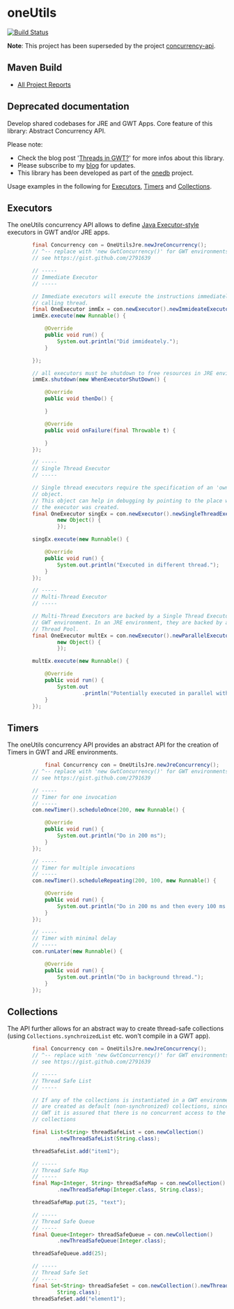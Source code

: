 oneUtils
========

[![Build Status](https://travis-ci.org/mxro/oneUtils.svg?branch=master)](https://travis-ci.org/mxro/oneUtils)

**Note**: This project has been superseded by the project [concurrency-api](https://github.com/mxro/concurrency-api).

## Maven Build

- [All Project Reports](http://modules.appjangle.com/oneUtils/latest/project-reports.html)

## Deprecated documentation

Develop shared codebases for JRE and GWT Apps. Core feature of this library: Abstract Concurrency API.

Please note:

- Check the blog post '[Threads in GWT?](http://maxrohde.com/2012/05/26/threads-in-gwt/)' for more infos about this library.
- Please subscribe to my [blog](http://maxrohde.com) for updates.
- This library has been developed as part of the [onedb](http://www.onedb.de) project.

Usage examples in the following for [Executors](https://github.com/mxro/oneUtils/blob/master/README.md#executors), 
[Timers](https://github.com/mxro/oneUtils/blob/master/README.md#timers) and [Collections](https://github.com/mxro/oneUtils/blob/master/README.md#collections).

## Executors

The oneUtils concurrency API allows to define [Java Executor-style](http://docs.oracle.com/javase/6/docs/api/java/util/concurrent/ExecutorService.html) 
executors in GWT and/or JRE apps.

```java
  		final Concurrency con = OneUtilsJre.newJreConcurrency();
		// ^-- replace with 'new GwtConcurrency()' for GWT environments
		// see https://gist.github.com/2791639

		// -----
		// Immediate Executor
		// -----

		// Immediate executors will execute the instructions immediately in the
		// calling thread.
		final OneExecutor immEx = con.newExecutor().newImmideateExecutor();
		immEx.execute(new Runnable() {

			@Override
			public void run() {
				System.out.println("Did immideately.");
			}

		});

		// all executors must be shutdown to free resources in JRE environments
		immEx.shutdown(new WhenExecutorShutDown() {

			@Override
			public void thenDo() {

			}

			@Override
			public void onFailure(final Throwable t) {

			}
		});

		// -----
		// Single Thread Executor
		// -----

		// Single thread executors require the specification of an 'owner'
		// object.
		// This object can help in debugging by pointing to the place where
		// the executor was created.
		final OneExecutor singEx = con.newExecutor().newSingleThreadExecutor(
				new Object() {
				});

		singEx.execute(new Runnable() {

			@Override
			public void run() {
				System.out.println("Executed in different thread.");
			}
		});

		// -----
		// Multi-Thread Executor
		// -----

		// Multi-Thread Executors are backed by a Single Thread Executor in a
		// GWT environment. In an JRE environment, they are backed by a
		// Thread Pool.
		final OneExecutor multEx = con.newExecutor().newParallelExecutor(3,
				new Object() {
				});

		multEx.execute(new Runnable() {

			@Override
			public void run() {
				System.out
						.println("Potentially executed in parallel with other executions.");
			}
		});
```

## Timers

The oneUtils concurrency API provides an abstract API for the creation of Timers in GWT and JRE environments.

```java
    		final Concurrency con = OneUtilsJre.newJreConcurrency();
  		// ^-- replace with 'new GwtConcurrency()' for GWT environments
		// see https://gist.github.com/2791639

		// -----
		// Timer for one invocation
		// -----
		con.newTimer().scheduleOnce(200, new Runnable() {

			@Override
			public void run() {
				System.out.println("Do in 200 ms");
			}
		});

		// -----
		// Timer for multiple invocations
		// -----
		con.newTimer().scheduleRepeating(200, 100, new Runnable() {

			@Override
			public void run() {
				System.out.println("Do in 200 ms and then every 100 ms.");
			}
		});

		// -----
		// Timer with minimal delay
		// -----
		con.runLater(new Runnable() {

			@Override
			public void run() {
				System.out.println("Do in background thread.");
			}
		});
```

## Collections

The API further allows for an abstract way to create thread-safe collections (using `Collections.synchroizedList` etc. won't 
compile in a GWT app).

```java
		final Concurrency con = OneUtilsJre.newJreConcurrency();
		// ^-- replace with 'new GwtConcurrency()' for GWT environments
		// see https://gist.github.com/2791639

		// -----
		// Thread Safe List
		// -----

		// If any of the collections is instantiated in a GWT environment, they
		// are created as default (non-synchronized) collections, since in
		// GWT it is assured that there is no concurrent access to the
		// collections

		final List<String> threadSafeList = con.newCollection()
				.newThreadSafeList(String.class);

		threadSafeList.add("item1");

		// -----
		// Thread Safe Map
		// -----
		final Map<Integer, String> threadSafeMap = con.newCollection()
				.newThreadSafeMap(Integer.class, String.class);

		threadSafeMap.put(25, "text");

		// -----
		// Thread Safe Queue
		// -----
		final Queue<Integer> threadSafeQueue = con.newCollection()
				.newThreadSafeQueue(Integer.class);

		threadSafeQueue.add(25);

		// -----
		// Thread Safe Set
		// -----
		final Set<String> threadSafeSet = con.newCollection().newThreadSafeSet(
				String.class);
		threadSafeSet.add("element1");
  ```



